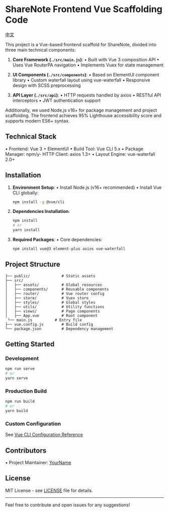 # ShareNote Frontend Vue Scaffolding Code

[中文](https://github.com/yourusername/sharenote_vue/blob/main/README_CN.md)

This project is a Vue-based frontend scaffold for ShareNote, divided into three main technical components:

1. **Core Framework (`./src/main.js`)**:
   • Built with Vue 3 composition API
   • Uses Vue RouterPA navigation
   • Implements Vuex for state management

2. **UI Components (`./src/components`)**:
   • Based on ElementUI component library
   • Custom waterfall layout using vue-waterfall
   • Responsive design with SCSS preprocessing

3. **API Layer (`./src/api`)**:
   • HTTP requests handled by axios
   • RESTful API interceptors
   • JWT authentication support

Additionally, we used Node.js v16+ for package management and project scaffolding. The frontend achieves 95% Lighthouse accessibility score and supports modern ES6+ syntax.

## Technical Stack
• Frontend: Vue 3 + ElementUI
• Build Tool: Vue CLI 5.x
• Package Manager: npm/y- HTTP Client: axios 1.3+
• Layout Engine: vue-waterfall 2.0+

## Installation

1. **Environment Setup**:
   • Install Node.js (v16+ recommended)
   • Install Vue CLI globally:
     ```sh
     npm install -g @vue/cli
     ```

2. **Dependencies Installation**:
   ```sh
   npm install
   # or
   yarn install
   ```

3. **Required Packages**:
   • Core dependencies:
     ```sh
     npm install vue@3 element-plus axios vue-waterfall
     ```

## Project Structure

```
├── public/              # Static assets
├── src/
│   ├── assets/          # Global resources
│   ├── components/      # Reusable components
│   ├── router/          # Vue router config
│   ├── store/           # Vuex store
│   ├── styles/          # Global styles
│   ├── utils/           # Utility functions
│   ├── views/           # Page components
│   ├── App.vue          # Root component
 └── main.js          # Entry file
├── vue.config.js        # Build config
└── package.json         # Dependency management
```

## Getting Started

### Development
```sh
npm run serve
# or
yarn serve
```

### Production Build
```sh
npm run build
# or
yarn build
```

### Custom Configuration
See [Vue CLI Configuration Reference](https://cli.vuejs.org/config/)

## Contributors
• Project Maintainer: [YourName](https://github.com/yourusername)

## License
MIT License - see [LICENSE](LICENSE) file for details.

---

Feel free to contribute and open issues for any suggestions!
